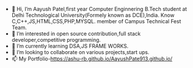 - 👋 Hi, I’m Aayush Patel,first year Computer Enginnering B.Tech student at Delhi Technological University(Formely known as DCE),India.
Know C,C++,JS,HTML,CSS,PHP,MYSQL.
member of Campus Technical Fest Team.
- 👀 I’m interested in open source contribution,full stack developer,competitive programming.
- 🌱 I’m currently learning DSA,JS FRAME WORKS.
- 💞️ I’m looking to collaborate on various projects,start ups.
- 📫 My Portfolio-https://ashu-rb.github.io/AayushPate913.github.io/


<!---
ashu-rb/ashu-rb is a ✨ special ✨ repository because its `README.md` (this file) appears on your GitHub profile.
You can click the Preview link to take a look at your changes.
--->
